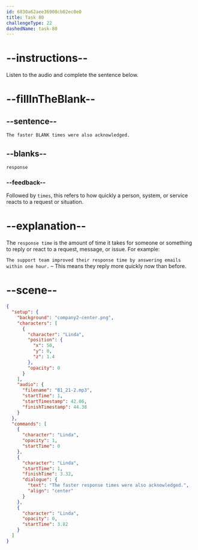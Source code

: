 ```yaml
---
id: 6830a62aee36908cb02ec0e0
title: Task 80
challengeType: 22
dashedName: task-80
---
```


<!-- (Audio) Linda: The faster response times were also acknowledged. -->

# --instructions--

Listen to the audio and complete the sentence below.

# --fillInTheBlank--

## --sentence--

`The faster BLANK times were also acknowledged.`

## --blanks--

`response`

### --feedback--

Followed by `times`, this refers to how quickly a person, system, or service reacts to a request or situation.

# --explanation--

The `response time` is the amount of time it takes for someone or something to reply or react to a request, message, or issue. For example:

`The support team improved their response time by answering emails within one hour.` – This means they reply more quickly now than before.

# --scene--

```json
{
  "setup": {
    "background": "company2-center.png",
    "characters": [
      {
        "character": "Linda",
        "position": {
          "x": 50,
          "y": 0,
          "z": 1.4
        },
        "opacity": 0
      }
    ],
    "audio": {
      "filename": "B1_21-2.mp3",
      "startTime": 1,
      "startTimestamp": 42.06,
      "finishTimestamp": 44.38
    }
  },
  "commands": [
    {
      "character": "Linda",
      "opacity": 1,
      "startTime": 0
    },
    {
      "character": "Linda",
      "startTime": 1,
      "finishTime": 3.32,
      "dialogue": {
        "text": "The faster response times were also acknowledged.",
        "align": "center"
      }
    },
    {
      "character": "Linda",
      "opacity": 0,
      "startTime": 3.82
    }
  ]
}
```
